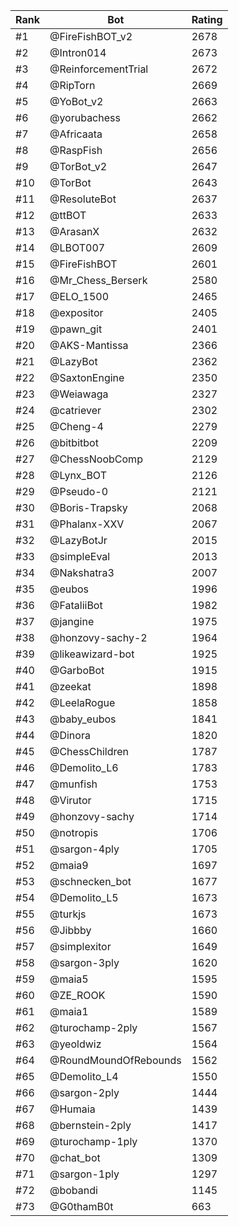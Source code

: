 Rank|Bot|Rating
---|---|---
#1|@FireFishBOT_v2|2678
#2|@Intron014|2673
#3|@ReinforcementTrial|2672
#4|@RipTorn|2669
#5|@YoBot_v2|2663
#6|@yorubachess|2662
#7|@Africaata|2658
#8|@RaspFish|2656
#9|@TorBot_v2|2647
#10|@TorBot|2643
#11|@ResoluteBot|2637
#12|@ttBOT|2633
#13|@ArasanX|2632
#14|@LBOT007|2609
#15|@FireFishBOT|2601
#16|@Mr_Chess_Berserk|2580
#17|@ELO_1500|2465
#18|@expositor|2405
#19|@pawn_git|2401
#20|@AKS-Mantissa|2366
#21|@LazyBot|2362
#22|@SaxtonEngine|2350
#23|@Weiawaga|2327
#24|@catriever|2302
#25|@Cheng-4|2279
#26|@bitbitbot|2209
#27|@ChessNoobComp|2129
#28|@Lynx_BOT|2126
#29|@Pseudo-0|2121
#30|@Boris-Trapsky|2068
#31|@Phalanx-XXV|2067
#32|@LazyBotJr|2015
#33|@simpleEval|2013
#34|@Nakshatra3|2007
#35|@eubos|1996
#36|@FataliiBot|1982
#37|@jangine|1975
#38|@honzovy-sachy-2|1964
#39|@likeawizard-bot|1925
#40|@GarboBot|1915
#41|@zeekat|1898
#42|@LeelaRogue|1858
#43|@baby_eubos|1841
#44|@Dinora|1820
#45|@ChessChildren|1787
#46|@Demolito_L6|1783
#47|@munfish|1753
#48|@Virutor|1715
#49|@honzovy-sachy|1714
#50|@notropis|1706
#51|@sargon-4ply|1705
#52|@maia9|1697
#53|@schnecken_bot|1677
#54|@Demolito_L5|1673
#55|@turkjs|1673
#56|@Jibbby|1660
#57|@simplexitor|1649
#58|@sargon-3ply|1620
#59|@maia5|1595
#60|@ZE_ROOK|1590
#61|@maia1|1589
#62|@turochamp-2ply|1567
#63|@yeoldwiz|1564
#64|@RoundMoundOfRebounds|1562
#65|@Demolito_L4|1550
#66|@sargon-2ply|1444
#67|@Humaia|1439
#68|@bernstein-2ply|1417
#69|@turochamp-1ply|1370
#70|@chat_bot|1309
#71|@sargon-1ply|1297
#72|@bobandi|1145
#73|@G0thamB0t|663
